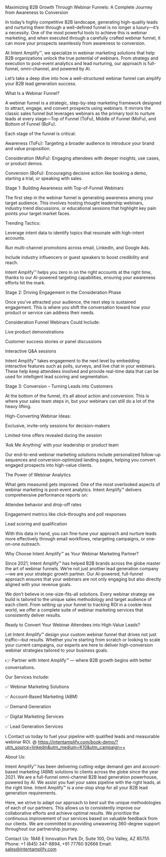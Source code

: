 Maximizing B2B Growth Through Webinar Funnels: A Complete Journey from Awareness to Conversion

In today’s highly competitive B2B landscape, generating high-quality leads and nurturing them through a well-defined funnel is no longer a luxury—it’s a necessity. One of the most powerful tools to achieve this is webinar marketing, and when executed through a carefully crafted webinar funnel, it can move your prospects seamlessly from awareness to conversion.

At Intent Amplify™, we specialize in webinar marketing solutions that help B2B organizations unlock the true potential of webinars. From strategy and execution to post-event analytics and lead nurturing, our approach is full-funnel, omni-channel, and powered by AI.

Let’s take a deep dive into how a well-structured webinar funnel can amplify your B2B lead generation success.

What Is a Webinar Funnel?

A webinar funnel is a strategic, step-by-step marketing framework designed to attract, engage, and convert prospects using webinars. It mirrors the classic sales funnel but leverages webinars as the primary tool to nurture leads at every stage—Top of Funnel (ToFu), Middle of Funnel (MoFu), and Bottom of Funnel (BoFu).

Each stage of the funnel is critical:

Awareness (ToFu): Targeting a broader audience to introduce your brand and value proposition.

Consideration (MoFu): Engaging attendees with deeper insights, use cases, or product demos.

Conversion (BoFu): Encouraging decisive action like booking a demo, starting a trial, or speaking with sales.

Stage 1: Building Awareness with Top-of-Funnel Webinars

The first step in the webinar funnel is generating awareness among your target audience. This involves hosting thought leadership webinars, industry trend discussions, or educational sessions that highlight key pain points your target market faces.

Trending Tactics:

Leverage intent data to identify topics that resonate with high-intent accounts.

Run multi-channel promotions across email, LinkedIn, and Google Ads.

Include industry influencers or guest speakers to boost credibility and reach.

Intent Amplify™ helps you zero in on the right accounts at the right time, thanks to our AI-powered targeting capabilities, ensuring your awareness efforts hit the mark.

Stage 2: Driving Engagement in the Consideration Phase

Once you've attracted your audience, the next step is sustained engagement. This is where you shift the conversation toward how your product or service can address their needs.

Consideration Funnel Webinars Could Include:

Live product demonstrations

Customer success stories or panel discussions

Interactive Q&A sessions

Intent Amplify™ takes engagement to the next level by embedding interactive features such as polls, surveys, and live chat in your webinars. These help keep attendees involved and provide real-time data that can be used for intelligent lead scoring and segmentation.

Stage 3: Conversion – Turning Leads into Customers

At the bottom of the funnel, it’s all about action and conversion. This is where your sales team steps in, but your webinars can still do a lot of the heavy lifting.

High-Converting Webinar Ideas:

Exclusive, invite-only sessions for decision-makers

Limited-time offers revealed during the session

‘Ask Me Anything’ with your leadership or product team

Our end-to-end webinar marketing solutions include personalized follow-up sequences and conversion-optimized landing pages, helping you convert engaged prospects into high-value clients.

The Power of Webinar Analytics

What gets measured gets improved. One of the most overlooked aspects of webinar marketing is post-event analytics. Intent Amplify™ delivers comprehensive performance reports on:

Attendee behavior and drop-off rates

Engagement metrics like click-throughs and poll responses

Lead scoring and qualification

With this data in hand, you can fine-tune your approach and nurture leads more effectively through email workflows, retargeting campaigns, or one-on-one outreach.

Why Choose Intent Amplify™ as Your Webinar Marketing Partner?

Since 2021, Intent Amplify™ has helped B2B brands across the globe master the art of webinar funnels. We’re not just another lead generation company—we are your strategic growth partner. Our AI-powered, full-funnel approach ensures that your webinars are not only engaging but also directly aligned with your revenue goals.

We don't believe in one-size-fits-all solutions. Every webinar strategy we build is tailored to the unique sales methodology and target audience of each client. From setting up your funnel to tracking ROI in a cookie-less world, we offer a complete suite of webinar marketing services that consistently deliver results.

Ready to Convert Your Webinar Attendees into High-Value Leads?

Let Intent Amplify™ design your custom webinar funnel that drives not just traffic—but results. Whether you're starting from scratch or looking to scale your current campaigns, our experts are here to deliver high-conversion webinar strategies tailored to your business goals.

👉 Partner with Intent Amplify™ — where B2B growth begins with better conversations.

Our Services Include:

✅ Webinar Marketing Solutions

✅ Account-Based Marketing (ABM)

✅ Demand Generation

✅ Digital Marketing Services

✅ Lead Generation Services

📞 Contact us today to fuel your pipeline with qualified leads and measurable webinar ROI. @ https://intentamplify.com/book-demo/?utm_source=linkedin&utm_medium=K10&utm_campaign=+

About Us:

Intent Amplify™ has been delivering cutting-edge demand gen and account-based marketing (ABM) solutions to clients across the globe since the year 2021. We are a full-funnel omni-channel B2B lead generation powerhouse, powered by AI. We assist you fuel your sales pipeline with the right leads, at the right time. Intent Amplify™ is a one-stop shop for all your B2B lead generation requirements.

Here, we strive to adapt our approach to best suit the unique methodologies of each of our partners. This allows us to consistently improve our collaborative efforts and achieve optimal results. We prioritize the continuous improvement of our services based on valuable feedback from our clients. We are committed to providing unwavering 360-degree support throughout our partnership journey.

Contact Us:
1846 E Innovation Park Dr,
Suite 100, Oro Valley, AZ 85755
Phone: +1 (845) 347-8894, +91 77760 92666
Email: sales@intentamplify.com
